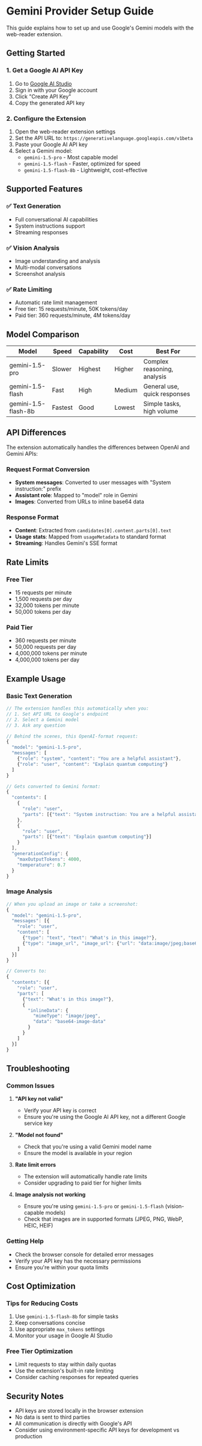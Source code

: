 # Gemini Provider Setup Guide

This guide explains how to set up and use Google's Gemini models with the web-reader extension.

## Getting Started

### 1. Get a Google AI API Key

1. Go to [Google AI Studio](https://aistudio.google.com/app/apikey)
2. Sign in with your Google account
3. Click "Create API Key"
4. Copy the generated API key

### 2. Configure the Extension

1. Open the web-reader extension settings
2. Set the API URL to: `https://generativelanguage.googleapis.com/v1beta`
3. Paste your Google AI API key
4. Select a Gemini model:
   - `gemini-1.5-pro` - Most capable model
   - `gemini-1.5-flash` - Faster, optimized for speed
   - `gemini-1.5-flash-8b` - Lightweight, cost-effective

## Supported Features

### ✅ Text Generation
- Full conversational AI capabilities
- System instructions support
- Streaming responses

### ✅ Vision Analysis
- Image understanding and analysis
- Multi-modal conversations
- Screenshot analysis

### ✅ Rate Limiting
- Automatic rate limit management
- Free tier: 15 requests/minute, 50K tokens/day
- Paid tier: 360 requests/minute, 4M tokens/day

## Model Comparison

| Model | Speed | Capability | Cost | Best For |
|-------|-------|------------|------|----------|
| gemini-1.5-pro | Slower | Highest | Higher | Complex reasoning, analysis |
| gemini-1.5-flash | Fast | High | Medium | General use, quick responses |
| gemini-1.5-flash-8b | Fastest | Good | Lowest | Simple tasks, high volume |

## API Differences

The extension automatically handles the differences between OpenAI and Gemini APIs:

### Request Format Conversion
- **System messages**: Converted to user messages with "System instruction:" prefix
- **Assistant role**: Mapped to "model" role in Gemini
- **Images**: Converted from URLs to inline base64 data

### Response Format
- **Content**: Extracted from `candidates[0].content.parts[0].text`
- **Usage stats**: Mapped from `usageMetadata` to standard format
- **Streaming**: Handles Gemini's SSE format

## Rate Limits

### Free Tier
- 15 requests per minute
- 1,500 requests per day
- 32,000 tokens per minute
- 50,000 tokens per day

### Paid Tier
- 360 requests per minute
- 50,000 requests per day
- 4,000,000 tokens per minute
- 4,000,000 tokens per day

## Example Usage

### Basic Text Generation
```javascript
// The extension handles this automatically when you:
// 1. Set API URL to Google's endpoint
// 2. Select a Gemini model
// 3. Ask any question

// Behind the scenes, this OpenAI-format request:
{
  "model": "gemini-1.5-pro",
  "messages": [
    {"role": "system", "content": "You are a helpful assistant"},
    {"role": "user", "content": "Explain quantum computing"}
  ]
}

// Gets converted to Gemini format:
{
  "contents": [
    {
      "role": "user",
      "parts": [{"text": "System instruction: You are a helpful assistant"}]
    },
    {
      "role": "user", 
      "parts": [{"text": "Explain quantum computing"}]
    }
  ],
  "generationConfig": {
    "maxOutputTokens": 4000,
    "temperature": 0.7
  }
}
```

### Image Analysis
```javascript
// When you upload an image or take a screenshot:
{
  "model": "gemini-1.5-pro",
  "messages": [{
    "role": "user",
    "content": [
      {"type": "text", "text": "What's in this image?"},
      {"type": "image_url", "image_url": {"url": "data:image/jpeg;base64,..."}}
    ]
  }]
}

// Converts to:
{
  "contents": [{
    "role": "user",
    "parts": [
      {"text": "What's in this image?"},
      {
        "inlineData": {
          "mimeType": "image/jpeg",
          "data": "base64-image-data"
        }
      }
    ]
  }]
}
```

## Troubleshooting

### Common Issues

1. **"API key not valid"**
   - Verify your API key is correct
   - Ensure you're using the Google AI API key, not a different Google service key

2. **"Model not found"**
   - Check that you're using a valid Gemini model name
   - Ensure the model is available in your region

3. **Rate limit errors**
   - The extension will automatically handle rate limits
   - Consider upgrading to paid tier for higher limits

4. **Image analysis not working**
   - Ensure you're using `gemini-1.5-pro` or `gemini-1.5-flash` (vision-capable models)
   - Check that images are in supported formats (JPEG, PNG, WebP, HEIC, HEIF)

### Getting Help

- Check the browser console for detailed error messages
- Verify your API key has the necessary permissions
- Ensure you're within your quota limits

## Cost Optimization

### Tips for Reducing Costs
1. Use `gemini-1.5-flash-8b` for simple tasks
2. Keep conversations concise
3. Use appropriate `max_tokens` settings
4. Monitor your usage in Google AI Studio

### Free Tier Optimization
- Limit requests to stay within daily quotas
- Use the extension's built-in rate limiting
- Consider caching responses for repeated queries

## Security Notes

- API keys are stored locally in the browser extension
- No data is sent to third parties
- All communication is directly with Google's API
- Consider using environment-specific API keys for development vs production 